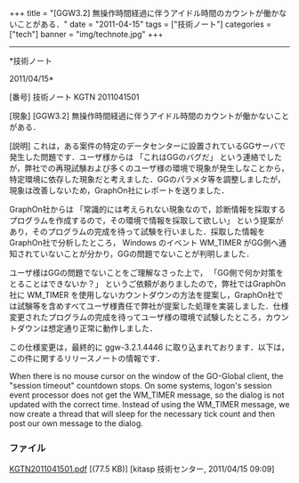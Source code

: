 ﻿+++
title = "[GGW3.2] 無操作時間経過に伴うアイドル時間のカウントが働かないことがある．"
date = "2011-04-15"
tags = ["技術ノート"]
categories = ["tech"]
banner = "img/technote.jpg"
+++

-----------------------------------------------------------------------------------------------------------------------------

*技術ノート

2011/04/15*


[番号]
技術ノート KGTN 2011041501

[現象]
[GGW3.2]
無操作時間経過に伴うアイドル時間のカウントが働かないことがある．

[説明]
これは，ある案件の特定のデータセンターに設置されているGGサーバで発生した問題です．ユーザ様からは
「これはGGのバグだ」
という連絡でしたが，弊社での再現試験および多くのユーザ様の環境で現象が発生しなことから，特定環境に依存した現象だと考えました．GGのパラメタ等を調整しましたが，現象は改善しないため，GraphOn社にレポートを送りました．

GraphOn社からは
「常識的には考えられない現象なので，診断情報を採取するプログラムを作成するので，その環境で情報を採取して欲しい」
という提案があり，そのプログラムの完成を待って試験を行いました．採取した情報をGraphOn社で分析したところ，
Windows のイベント WM_TIMER
がGG側へ通知されていないことが分かり，GGの問題でないことが判明しました．

ユーザ様はGGの問題でないことをご理解なさった上で，
「GG側で何か対策をとることはできないか？」
というご依頼がありましたので，弊社ではGraphOn社に WM_TIMER
を使用しないカウントダウンの方法を提案し，GraphOn社では試験等を含めすべてユーザ様責任で弊社が提案した処理を実装しました．仕様変更されたプログラムの完成を待ってユーザ様の環境で試験したところ，カウントダウンは想定通り正常に動作しました．

この仕様変更は，最終的に ggw-3.2.1.4446
に取り込まれております．以下は，この件に関するリリースノートの情報です．

When there is no mouse cursor on the window of the GO-Global client, the
"session timeout" countdown stops. On some systems, logon's session
event processor does not get the WM_TIMER message, so the dialog is not
updated with the correct time. Instead of using the WM_TIMER message,
we now create a thread that will sleep for the necessary tick count and
then post our own
message to the dialog.


### ファイル

 
 


[KGTN2011041501.pdf](http://techreport.kitasp.net/attachments/download/544/KGTN2011041501.pdf)
 [(77.5 KB)] [kitasp 技術センター, 2011/04/15
09:09]


 


 


